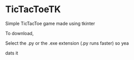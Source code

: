 # TicTacToeTK

Simple TicTacToe game made using tkinter

To download,

Select the .py or the .exe extension (.py runs faster) so yea

dats it
